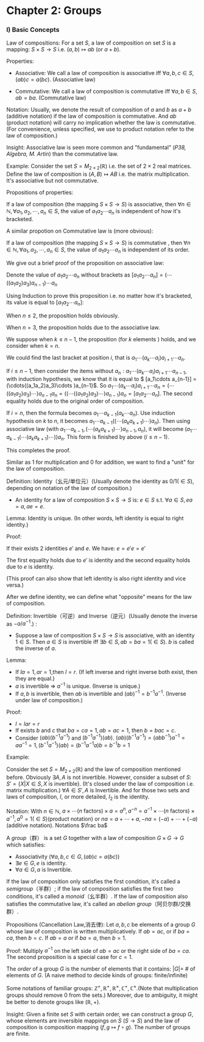 # Chapter 2: Groups

### I) Basic Concepts

Law of compositions: For a set $S$, a law of composition on set $S$ is a mapping: $S\times S\to S$ i.e. $(a,b)\mapsto ab$ (or $a+b$).

Properties:

- Associative: We call a law of composition is associative iff $\forall a,b,c\in S,(ab)c=a(bc)$. (Associative law)

- Commutative: We call a law of composition is commutative iff $\forall a,b\in S,ab=ba$. (Commutative law)

Notation: Usually, we denote the result of composition of $a$ and $b$ as $a+b$ (additive notation) if the law of composition is commutative. And $ab$ (product notation) will carry no implication whether the law is commutative. (For convenience, unless specified, we use to product notation refer to the law of composition.)

Insight: Associative law is seen more common and "fundamental" (*P38, Algebra, M. Artin*) than the commutative law.

Example: Consider the set $S = M_{2\times2}(\mathbb{R})$ i.e. the set of $2\times2$ real matrices. Define the law of composition is $(A,B)\mapsto AB$ i.e. the matrix multiplication. It's associative but not commutative.

Propositions of properties:

If a law of composition (the mapping $S\times S \to S$) is associative, then $\forall n\in\mathbb{N}, \forall a_1,a_2,\cdots,a_n\in S,$ the value of $a_1a_2\cdots a_n$ is independent of how it's bracketed. 

A similar propotion on Commutative law is (more obvious): 

If a law of composition (the mapping $S\times S \to S$) is commutative , then $\forall n\in\mathbb{N}, \forall a_1,a_2,\cdots,a_n\in S,$ the value of $a_1a_2\cdots a_n$ is independent of its order. 

We give out a brief proof of the proposition on associative law:

Denote the value of  $a_1a_2\cdots a_n$ without brackets as $[a_1a_2\cdots a_n] = (\cdots((a_1a_2)a_3)a_{n-1})\cdots a_n$

Using Induction to prove this proposition i.e. no matter how it's bracketed, its value is equal to $[a_1a_2\cdots a_n]$: 

When $n\leq 2$, the proposition holds obviously.

When $n=3$, the proposition holds due to the associative law.

We suppose when $k\leq n-1$, the proposition (for $k$ elements ) holds, and we consider when $k=n$.

We could find the last bracket at position $i$, that is $a_1\cdots(a_k\cdots a_i)a_{i+1}\cdots a_n$.

If $i\leq n-1$, then consider the items without $a_n:a_1\cdots(a_k\cdots a_i)a_{i+1}\cdots a_{n-1}$, with induction hypothesis, we know that it is equal to $ [a_1\cdots a_{n-1}] = (\cdots((a_1a_2)a_3)\cdots )a_{n-1}$.  So $a_1\cdots(a_k\cdots a_i)a_{i+1}\cdots a_n =(\cdots((a_1a_2)a_3)\cdots )a_{n-1} a_n = ((\cdots((a_1a_2)a_3)\cdots )a_{n-1}) a_n =[a_1a_2\cdots a_n]$. The second equality holds due to the original order of composition.

If $i = n$, then the formula becomes $a_1\cdots a_{k-1}(a_k\cdots a_n)$. Use induction hypothesis on $k$ to $n$, it becomes $a_1\cdots a_{k-1} ((\cdots (a_k a_{k+1})\cdots )a_n)$. Then using associative law (with $a_1\cdots a_{k-1},(\cdots (a_k a_{k+1})\cdots )a_{n-1},a_n$), it will become $(a_1\cdots a_{k-1} (\cdots (a_k a_{k+1})\cdots ))a_n$. This form is finished by above $(i\leq n-1)$.

This completes the proof.

Similar as $1$ for multiplication and $0$ for addition, we want to find a "unit" for the law of composition.

Definition: Identity（幺元/单位元）(Usually denote the identity as $0/1(\in S)$, depending on notation of the law of composition.)

- An identity for a law of composition $S\times S\to S$ is: $e\in S$ s.t. $\forall a \in S, ea = a, ae=e$.

Lemma: Identity is unique. (In other words, left identity is equal to right identity.)

Proof:

If their exists $2$ identities $e'$ and $e$. We have: $e = e'e = e'$

The first equality holds due to $e'$ is identity and the second equality holds due to $e$ is identity. 

(This proof can also show that left identity is also right identity and vice versa.)

After we define identity, we can define what "opposite" means for the law of composition.

Definition: Invertible（可逆）and Inverse（逆元）(Usually denote the inverse as $-a/a^{-1}$.) :

- Suppose a law of composition $S\times S\to S$ is associative, with an identity $1\in S$. Then $a\in S$ is invertible iff $\exists b\in S, ab = ba = 1(\in S)$. $b$ is called the inverse of $a$.

Lemma: 

- If $la = 1, ar = 1$,then $l =r$. (If left inverse and right inverse both exist, then they are equal.)
- $a$ is invertible $\Rightarrow$ $a^{-1}$ is unique. (Inverse is unique.)
- If $a,b$ is invertible, then $ab$ is invertible and $(ab)^{-1} = b^{-1}a^{-1}$. (Inverse under law of composition.)

Proof:

- $l= lar = r$
- If exists $b$ and $c$ that $ba = ca = 1,ab=ac = 1$, then $b = bac = c$.  
- Consider $(ab)(b^{-1}a^{-1})$ and $(b^{-1}a^{-1})(ab)$. $(ab)(b^{-1}a^{-1}) = (abb^{-1})a^{-1} = aa^{-1}=1,(b^{-1}a^{-1})(ab) = (b^{-1}a^{-1}a)b=b^{-1}b=1$

Example:

Consider the set $S = M_{2\times2}(\mathbb{R})$ and the law of composition mentioned before. Obviously $\exists A,A$ is not invertible. However, consider a subset of $S:$ $S'=\{X|X\in S, X \text{ is invertible}\}$. (It's closed under the law of composition i.e. matrix multiplication.) $\forall A\in S',A$ is Invertible. And for those two sets and laws of composition, $I$, or more detailed, $I_{2}$ is the identity.

Notation: With $n\in \mathbb{N},$ $a\times\cdots(n\text{ factors})\times a = a^n, a^{-n} = a^{-1}\times\cdots(n\text{ factors})\times a^{-1},a^0 = 1(\in S)$(product notation) or $na = a+\cdots + a, -na = (-a) + \cdots + (-a)$ (additive notation). Notations $\frac ba$

A *group*（群） is a set $G$ together with a law of composition $G\times G\to G$ which satisfies: 

- Associativity ($\forall a,b,c\in G, (ab)c = a(bc)$)
-  $\exists e \in G, e$ is identity. 
- $\forall a \in G, a$ is Invertible. 

If the law of composition only satisfies the first condition, it's called a *semigroup*（半群）; if the law of composition satisfies the first two conditions, it's called a *monoid*（幺半群）. If the law of composition also satisfies the commutative law, it's called an *abelian group*（阿贝尔群/交换群）.

Propositions (Cancellation Law,消去律): Let $a,b,c$ be elements of a group $G$ whose law of composition is written multiplicatively. If $ab = ac$, or if $ba = ca$, then $b=c$. If $ab=a$ or if $ba = a$, then $b=1$.

Proof: Multiply $a^{-1}$ on the left side of $ab=ac$ or the right side of $ba=ca$. The second proposition is a special case for $c=1$.

The *order* of a group $G$ is the number of elements that it contains: $|G| =$ \# of elements of $G$. (A naive method to decide kinds of groups: finite/infinite)

Some notations of familiar groups: $\mathbb Z^+,\mathbb R^+,\mathbb R^\times,\mathbb C^{+},\mathbb C^{\times}$.(Note that multiplication groups should remove $0$ from the sets.) Moreover, due to ambiguity, it might be better to denote groups like $(\mathbb R,+)$.

Insight: Given a finite set $S$ with certain order, we can construct a group $G$, whose elements are inversible mappings on $S$ ($S\to S$) and the law of composition is composition mapping ($f,g\mapsto f\circ g$). The number of groups are finite.
